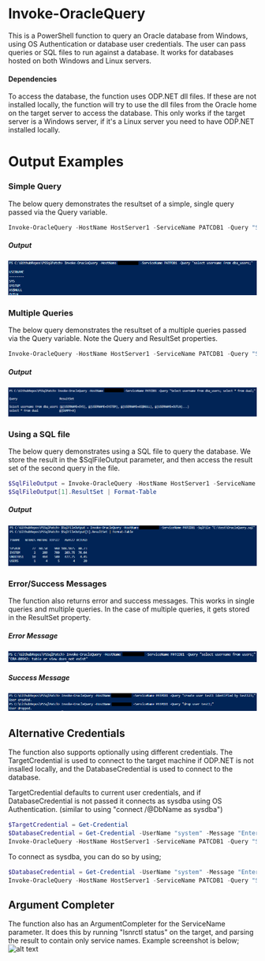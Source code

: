 # Invoke-OracleQuery
This is a PowerShell function to query an Oracle database from Windows, using OS Authentication or database user credentials. The user can pass queries or SQL files to run against a database. It works for databases hosted on both Windows and Linux servers.

#### Dependencies
To access the database, the function uses ODP.NET dll files. If these are not installed locally, the function will try to use the dll files from the Oracle home on the target server to access the database. This only works if the target server is a Windows server, if it's a Linux server you need to have ODP.NET installed locally. 

# Output Examples

### Simple Query
The below query demonstrates the resultset of a simple, single query passed via the Query variable.

```powershell 
Invoke-OracleQuery -HostName HostServer1 -ServiceName PATCDB1 -Query "Select username from dba_users;" 
```
##### Output
![alt text](./ExampleScreenshots/SimpleSelect.png "Simple Query example")


### Multiple Queries
The below query demonstrates the resultset of a multiple queries passed via the Query variable. Note the Query and ResultSet properties.

```powershell 
Invoke-OracleQuery -HostName HostServer1 -ServiceName PATCDB1 -Query "Select username from dba_users; select * from dual;" 
```
##### Output
![alt text](./ExampleScreenshots/MultipleQueries.png "Multiple Query example")

### Using a SQL file
The below query demonstrates using a SQL file to query the database. We store the result in the $SqlFileOutput parameter, and then access the result set of the second query in the file.

```powershell 
$SqlFileOutput = Invoke-OracleQuery -HostName HostServer1 -ServiceName PATCDB1 -SqlFile "C:\test\OracleQuery.sql"
$SqlFileOutput[1].ResultSet | Format-Table
```
##### Output
![alt text](./ExampleScreenshots/SqlFileExample.png "SQlFile example")


### Error/Success Messages
The function also returns error and success messages. This works in single queries and multiple queries. In the case of multiple queries, it gets stored in the ResultSet property.

##### Error Message
![alt text](./ExampleScreenshots/ErrorMessage.png "Multiple Query example")

##### Success Message
![alt text](./ExampleScreenshots/SuccessMessage.png "Multiple Query example")

## Alternative Credentials
The function also supports optionally using different credentials. The TargetCredential is used to connect to the target machine if ODP.NET is not insalled locally, and the DatabaseCredential is used to connect to the database. 

TargetCredential defaults to current user credentials, and if DatabaseCredential is not passed it connects as sysdba using OS Authentication. (similar to using "connect /@DbName as sysdba")


```powershell 
$TargetCredential = Get-Credential 
$DatabaseCredential = Get-Credential -UserName "system" -Message "Enter the user password"
Invoke-OracleQuery -HostName HostServer1 -ServiceName PATCDB1 -Query "Select username from dba_users;" -TargetCredential $TargetCredential -DatabaseCredential $DatabaseCredential
```
To connect as sysdba, you can do so by using;
```powershell 
$DatabaseCredential = Get-Credential -UserName "system" -Message "Enter the user password"
Invoke-OracleQuery -HostName HostServer1 -ServiceName PATCDB1 -Query "Select username from dba_users;" -TargetCredential $TargetCredential -DatabaseCredential $DatabaseCredential -AsSysdba
````
## Argument Completer
The function also has an ArgumentCompleter for the ServiceName parameter. It does this by running "lsnrctl status" on the target, and parsing the result to contain only service names. Example screenshot is below;
![alt text](./ExampleScreenshots/ArgumentCompleter.png "ArgumentCompleter example")
